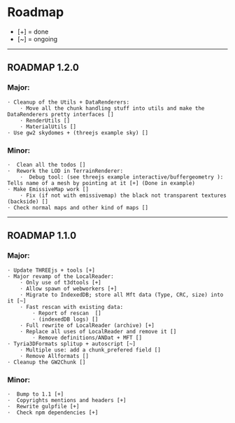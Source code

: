 # Roadmap
* [+] = done
* [~] = ongoing

____
## ROADMAP 1.2.0

### Major: 

    ⋅ Cleanup of the Utils + DataRenderers:
        ⋅ Move all the chunk handling stuff into utils and make the DataRenderers pretty interfaces []
        ⋅ RenderUtils []
        ⋅ MaterialUtils []
    ⋅ Use gw2 skydomes + (threejs example sky) []

### Minor: 

    ⋅  Clean all the todos []
    ⋅  Rework the LOD in TerrainRenderer:
        ⋅  Debug tool: (see threejs example interactive/buffergeometry ): Tells name of a mesh by pointing at it [+] (Done in example)
    ⋅ Make EmissiveMap work []
        ⋅ Fix (if not with emissivemap) the black not transparent textures (backside) []
    ⋅ Check normal maps and other kind of maps []
____
## ROADMAP 1.1.0

### Major: 

    ⋅ Update THREEjs + tools [+]
    ⋅ Major revamp of the LocalReader:
        ⋅ Only use of t3dtools [+]
        ⋅ Allow spawn of webworkers [+]
        ⋅ Migrate to IndexedDB; store all Mft data (Type, CRC, size) into it [~]
        ⋅ Fast rescan with existing data:
            ⋅ Report of rescan  []
            ⋅ (indexedDB logs) []
        ⋅ Full rewrite of LocalReader (archive) [+]
        ⋅ Replace all uses of LocalReader and remove it []
            ⋅ Remove definitions/ANDat + MFT []
    ⋅ Tyria3DFormats splitup + autoscript [~]
        ⋅ Multiple use: add a chunk_prefered field []
        ⋅ Remove Allformats []
    ⋅ Cleanup the GW2Chunk []

### Minor: 

    ⋅  Bump to 1.1 [+]
    ⋅  Copyrights mentions and headers [+]
    ⋅  Rewrite gulpfile [+]
    ⋅  Check npm dependencies [+]
